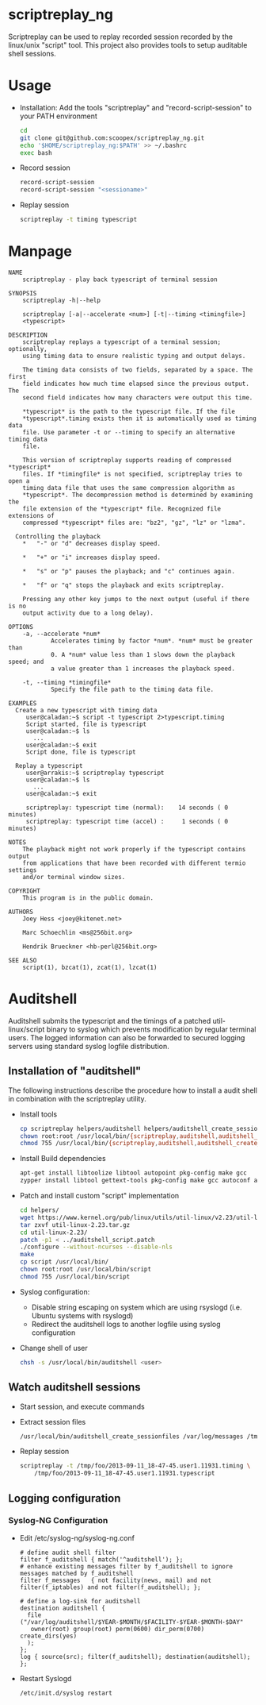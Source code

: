 
scriptreplay_ng
===============

Scriptreplay can be used to replay recorded session recorded by the linux/unix "script" tool.
This project also provides tools to setup auditable shell sessions.

# Usage

  * Installation: Add the tools "scriptreplay" and "record-script-session" to your PATH environment
    ```bash
    cd 
    git clone git@github.com:scoopex/scriptreplay_ng.git
    echo '$HOME/scriptreplay_ng:$PATH' >> ~/.bashrc
    exec bash
    ```
  * Record session
    ```bash
    record-script-session
    record-script-session "<sessioname>"
    ```

  * Replay session
     ```bash
    scriptreplay -t timing typescript
    ```
# Manpage

```
NAME
    scriptreplay - play back typescript of terminal session

SYNOPSIS
    scriptreplay -h|--help

    scriptreplay [-a|--accelerate <num>] [-t|--timing <timingfile>]
    <typescript>

DESCRIPTION
    scriptreplay replays a typescript of a terminal session; optionally,
    using timing data to ensure realistic typing and output delays.

    The timing data consists of two fields, separated by a space. The first
    field indicates how much time elapsed since the previous output. The
    second field indicates how many characters were output this time.

    *typescript* is the path to the typescript file. If the file
    *typescript*.timing exists then it is automatically used as timing data
    file. Use parameter -t or --timing to specify an alternative timing data
    file.

    This version of scriptreplay supports reading of compressed *typescript*
    files. If *timingfile* is not specified, scriptreplay tries to open a
    timing data file that uses the same compression algorithm as
    *typescript*. The decompression method is determined by examining the
    file extension of the *typescript* file. Recognized file extensions of
    compressed *typescript* files are: "bz2", "gz", "lz" or "lzma".

  Controlling the playback
    *   "-" or "d" decreases display speed.

    *   "+" or "i" increases display speed.

    *   "s" or "p" pauses the playback; and "c" continues again.

    *   "f" or "q" stops the playback and exits scriptreplay.

    Pressing any other key jumps to the next output (useful if there is no
    output activity due to a long delay).

OPTIONS
    -a, --accelerate *num*
            Accelerates timing by factor *num*. *num* must be greater than
            0. A *num* value less than 1 slows down the playback speed; and
            a value greater than 1 increases the playback speed.

    -t, --timing *timingfile*
            Specify the file path to the timing data file.

EXAMPLES
  Create a new typescript with timing data
     user@caladan:~$ script -t typescript 2>typescript.timing
     Script started, file is typescript
     user@caladan:~$ ls
       ...
     user@caladan:~$ exit
     Script done, file is typescript

  Replay a typescript
     user@arrakis:~$ scriptreplay typescript
     user@caladan:~$ ls
       ...
     user@caladan:~$ exit

     scriptreplay: typescript time (normal):    14 seconds ( 0 minutes)
     scriptreplay: typescript time (accel) :     1 seconds ( 0 minutes)

NOTES
    The playback might not work properly if the typescript contains output
    from applications that have been recorded with different termio settings
    and/or terminal window sizes.

COPYRIGHT
    This program is in the public domain.

AUTHORS
    Joey Hess <joey@kitenet.net>

    Marc Schoechlin <ms@256bit.org>

    Hendrik Brueckner <hb-perl@256bit.org>

SEE ALSO
    script(1), bzcat(1), zcat(1), lzcat(1)
```

# Auditshell

Auditshell submits the typescript and the timings of a patched util-linux/script binary to syslog which prevents modification by regular terminal users.
The logged information can also be forwarded to secured logging servers using standard syslog logfile distribution.


## Installation of "auditshell"

The following instructions describe the procedure how to install a audit shell in combination with
the scriptreplay utility.

 * Install tools
  
    ```bash
    cp scriptreplay helpers/auditshell helpers/auditshell_create_sessionfiles /usr/local/bin/
    chown root:root /usr/local/bin/{scriptreplay,auditshell,auditshell_create_sessionfiles}
    chmod 755 /usr/local/bin/{scriptreplay,auditshell,auditshell_create_sessionfiles}
    ```
 * Install Build dependencies
 
   ```bash
   apt-get install libtoolize libtool autopoint pkg-config make gcc
   zypper install libtool gettext-tools pkg-config make gcc autoconf automake
   ```
 * Patch and install custom "script" implementation
 
   ```bash
   cd helpers/
   wget https://www.kernel.org/pub/linux/utils/util-linux/v2.23/util-linux-2.23.tar.gz
   tar zxvf util-linux-2.23.tar.gz
   cd util-linux-2.23/
   patch -p1 < ../auditshell_script.patch
   ./configure --without-ncurses --disable-nls
   make
   cp script /usr/local/bin/
   chown root:root /usr/local/bin/script
   chmod 755 /usr/local/bin/script
   ```
 * Syslog configuration:
    * Disable string escaping on system which are using rsyslogd (i.e. Ubuntu systems with rsyslogd)
    * Redirect the auditshell logs to another logfile using syslog configuration 
 * Change shell of user
 
   ```bash
   chsh -s /usr/local/bin/auditshell <user>
   ```


## Watch auditshell sessions

 * Start session, and execute commands
 * Extract session files
 
   ```bash
   /usr/local/bin/auditshell_create_sessionfiles /var/log/messages /tmp/foo
   ```
 * Replay session

   ```bash
   scriptreplay -t /tmp/foo/2013-09-11_18-47-45.user1.11931.timing \
       /tmp/foo/2013-09-11_18-47-45.user1.11931.typescript
   ```

## Logging configuration

### Syslog-NG Configuration


 * Edit /etc/syslog-ng/syslog-ng.conf
      ```
      # define audit shell filter
      filter f_auditshell { match('^auditshell'); };
      # enhance existing messages filter by f_auditshell to ignore messages matched by f_auditshell
      filter f_messages   { not facility(news, mail) and not filter(f_iptables) and not filter(f_auditshell); };

      # define a log-sink for auditshell
      destination auditshell {
        file ("/var/log/auditshell/$YEAR-$MONTH/$FACILITY-$YEAR-$MONTH-$DAY"
         owner(root) group(root) perm(0600) dir_perm(0700) create_dirs(yes)
        );
      };
      log { source(src); filter(f_auditshell); destination(auditshell); };
      ```
 * Restart Syslogd
      ```
      /etc/init.d/syslog restart
      ```
